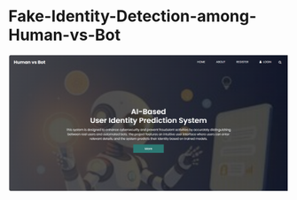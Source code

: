 # Fake-Identity-Detection-among-Human-vs-Bot
![image alt](https://github.com/santhiya176/Fake-Identity-Detection-among-Human-vs-Bot/blob/6238e1f02d4802d74b1fb4effeca09657078548c/project%20scr.png)
